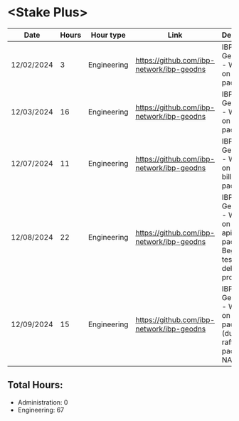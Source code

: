 # \<Stake Plus\>
| Date | Hours | Hour type | Link | Description | 
|---|---|---|---|---|
| 12/02/2024 |  3 | Engineering | https://github.com/ibp-network/ibp-geodns | IBP-GeoDNS v2 - Working on monitor package
| 12/03/2024 | 16 | Engineering | https://github.com/ibp-network/ibp-geodns | IBP-GeoDNS v2 - Working on monitor package 
| 12/07/2024 | 11 | Engineering | https://github.com/ibp-network/ibp-geodns | IBP-GeoDNS v2 - Working on monitor, billing, api packages
| 12/08/2024 | 22 | Engineering | https://github.com/ibp-network/ibp-geodns | IBP-GeoDNS v2 - Working on billing, api & raft packages. Began testing and debugging process.
| 12/09/2024 | 15 | Engineering | https://github.com/ibp-network/ibp-geodns | IBP-GeoDNS v2 - Working on raft package (dumped raft package for NATS)

## Total Hours:
- Administration: 0
- Engineering: 67


